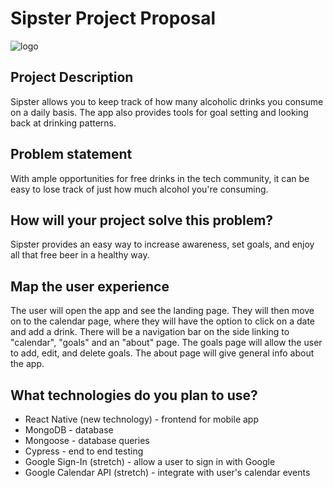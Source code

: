 # Sipster Project Proposal

![logo](https://user-images.githubusercontent.com/31632938/37634420-080a77b8-2bbc-11e8-94df-9cfff48d2bc5.png)

## Project Description

Sipster allows you to keep track of how many alcoholic drinks you consume on a daily basis. The app also provides tools for goal setting and looking back at drinking patterns.

## Problem statement

With ample opportunities for free drinks in the tech community, it can be easy to lose track of just how much alcohol you're consuming.

## How will your project solve this problem?

Sipster provides an easy way to increase awareness, set goals, and enjoy all that free beer in a healthy way.

## Map the user experience

The user will open the app and see the landing page. They will then move on to the calendar page, where they will have the option to click on a date and add a drink. There will be a navigation bar on the side linking to "calendar", "goals" and an "about" page. The goals page will allow the user to add, edit, and delete goals. The about page will give general info about the app.

## What technologies do you plan to use?

* React Native (new technology) - frontend for mobile app
* MongoDB - database
* Mongoose - database queries
* Cypress - end to end testing
* Google Sign-In (stretch) - allow a user to sign in with Google
* Google Calendar API (stretch) - integrate with user's calendar events
